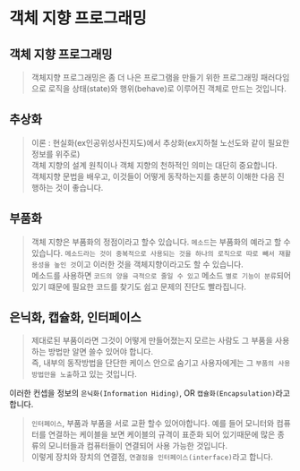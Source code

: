 # 객체 지향 프로그래밍
## 객체 지향 프로그래밍
> 객체지향 프로그래밍은 좀 더 나은 프로그램을 만들기 위한 프로그래밍 패러다임으로 로직을 상태(state)와 행위(behave)로 이루어진 객체로 만드는 것입니다.

## 추상화
> 이론 : 현실화(ex인공위성사진지도)에서 추상화(ex지하철 노선도와 같이 필요한 정보를 위주로)  
객체 지향의 설계 원칙이나 객체 지향의 천하적인 의미는 대단히 중요합니다.  
객체지향 문법을 배우고, 이것들이 어떻게 동작하는지를 충분히 이해한 다음 진행하는 것이 좋습니다.

## 부품화
> 객체 지향은 부품화의 정점이라고 할수 있습니다. `메소드`는 부품화의 예라고 할 수 있습니다.
`메소드라는 것이 중복적으로 사용되는 것을 하나의 로직으로 따로 빼서 재활용성을 높인 것`이고 이러한 것을 객체지향이라고도 할 수 있습니다.  
메소드를 사용하면 `코드의 양을 극적으로 줄일 수 있고` 메소드 `별로 기능이 분류`되어 있기 떄문에 필요한 코드를 찾기도 쉽고 문제의 진단도 빨라집니다.

## 은닉화, 캡슐화, 인터페이스
> 제대로된 부품이라면 그것이 어떻게 만들어졌는지 모르는 사람도 그 부품을 사용하는 방법만 알면 쓸수 있어야 합니다.  
즉, 내부의 동작방법을 단단한 케이스 안으로 숨기고 사용자에게는 그 `부품의 사용방법만을 노출`하고 있는 것입니다.  
  
이러한 컨셉을 정보의 `은닉화(Information Hiding)`, OR `캡슐화(Encapsulation)`라고 합니다.

> `인터페이스`, 부품과 부품을 서로 교환 할수 있어야합니다. 예를 들어 모니터와 컴퓨터를 연결하는 케이블을 보면 케이블의 규격이 표준화 되어 있기때문에 많은 종류의 모니터들과 컴퓨터들이 연결되어 사용 가능한 것입니다.  
이렇게 장치와 장치의 연결점, `연결점을 인터페이스(interface)`라고 합니다.